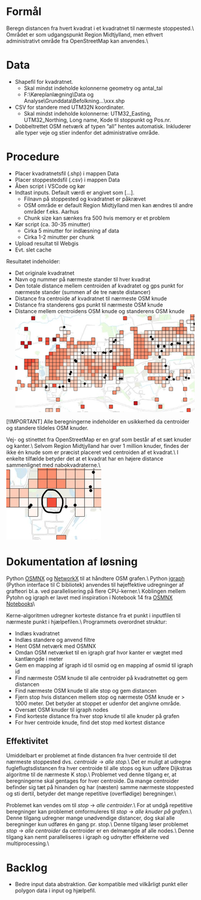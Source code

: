 # Formål

Beregn distancen fra hvert kvadrat i et kvadratnet til nærmeste stoppested.\\
Området er som udgangspunkt Region Midtjylland, men ethvert administrativt område fra OpenStreetMap kan anvendes.\\


# Data

* Shapefil for kvadratnet.
    - Skal mindst indeholde kolonnerne geometry og antal_tal
    - F:\Køreplanlægning\Data og Analyse\Grunddata\Befolkning\...\xxx.shp
* CSV for standere med UTM32N koordinater.
    - Skal mindst indeholde kolonnerne: UTM32_Easting, UTM32_Northing, Long name, Kode til stoppunkt og Pos.nr.
* Dobbeltrettet OSM netværk af typen ”all” hentes automatisk. Inkluderer alle typer veje og stier indenfor det administrative område.


# Procedure

* Placer kvadratnetsfil (.shp) i mappen Data
* Placer stoppestedsfil (.csv) i mappen Data
* Åben script i VSCode og kør
* Indtast inputs. Default værdi er angivet som [...].
    - Filnavn på stoppested og kvadratnet er påkrævet
    - OSM område er default Region Midtjylland men kan ændres til andre områder f.eks. Aarhus
    - Chunk size kan sænkes fra 500 hvis memory er et problem
* Kør script (ca. 30-35 minutter)
    - Cirka 5 minutter for indlæsning af data
    - Cirka 1-2 minutter per chunk
* Upload resultat til Webgis
* Evt. slet cache

Resultatet indeholder:
* Det originale kvadratnet
* Navn og nummer på nærmeste stander til hver kvadrat
* Den totale distance mellem centroiden af kvadratet og gps punkt for nærmeste stander (summen af de tre næste distancer)
* Distance fra centroide af kvadratnet til nærmeste OSM knude
* Distance fra standerens gps punkt til nærmeste OSM knude
* Distance mellem centroidens OSM knude og standerens OSM knude
![screenshot](Ressourcer/Resultat_eksempel.png)


[!IMPORTANT]
Alle beregningerne indeholder en usikkerhed da centroider og standere tildeles OSM knuder.

Vej- og stinettet fra OpenStreetMap er en graf som består af et sæt knuder og kanter.\\
Selvom Region Midtjylland har over 1 million knuder, findes der ikke én knude som er præcist placeret ved centroiden af et kvadrat.\\
I enkelte tilfælde betyder det at et kvadrat har en højere distance sammenlignet med nabokvadraterne.\\
![screenshot](Ressourcer/Kvadrat_usikkerhed.png)


# Dokumentation af løsning

Python [OSMNX](https://osmnx.readthedocs.io/en/stable/) og [NetworkX](https://networkx.org/) til at håndtere OSM grafen.\\
Python [igraph](https://github.com/igraph/python-igraph) (Python interface til C bibliotek) anvendes til højeffektive udregninger af grafteori bl.a. ved parallelisering på flere CPU-kerner.\\
Koblingen mellem Pytohn og igraph er lavet med inspiration i Notebook 14 fra [OSMNX Notebooks](https://github.com/gboeing/osmnx-examples)\\

Kerne-algoritmen udregner korteste distance fra et punkt i inputfilen til nærmeste punkt i hjælpefilen.\\
Programmets overordnet struktur:
* Indlæs kvadratnet
* Indlæs standere og anvend filtre
* Hent OSM netværk med OSMNX
* Omdan OSM netværket til en igraph graf hvor kanter er vægtet med kantlængde i meter
* Gem en mapping af igraph id til osmid og en mapping af osmid til igraph id
* Find nærmeste OSM knude til alle centroider på kvadratnettet og gem distancen
* Find nærmeste OSM knude til alle stop og gem distancen
* Fjern stop hvis distancen mellem stop og nærmeste OSM knude er > 1000 meter. Det betyder at stoppet er udenfor det angivne område.
* Oversæt OSM knuder til igraph nodes
* Find korteste distance fra hver stop knude til alle knuder på grafen
* For hver centroide knude, find det stop med kortest distance


## Effektivitet

Umiddelbart er problemet at finde distancen fra hver centroide til det nærmeste stoppested dvs. *centroide* $\rightarrow$ *alle stop*.\\
Det er muligt at udregne fugleflugtsdistancen fra hver centroide til alle stops og kun udføre Dijkstras algoritme til de nærmeste K stop.\\
Problemet ved denne tilgang er, at beregningerne skal gentages for hver centroide. Da mange centroider befinder sig tæt på hinanden og har (næsten) samme nærmeste stoppested og sti dertil, betyder det mange repetitive (overflødige) beregninger.\\

Problemet kan vendes om til *stop* $\rightarrow$ *alle centroider*.\\
For at undgå repetitive beregninger kan problemet omformuleres til *stop* $\rightarrow$ *alle knuder på grafen*.\\
Denne tilgang udregner mange unødvendige distancer, dog skal alle beregninger kun udføres én gang pr. stop.\\
Denne tilgang løser problemet *stop* $\rightarrow$ *alle centroider* da centroider er en delmængde af alle nodes.\\
Denne tilgang kan nemt paralleliseres i igraph og udnytter effekterne ved multiprocessing.\\


# Backlog

* Bedre input data abstraktion. Gør kompatible med vilkårligt punkt eller polygon data i input og hjælpefil.
